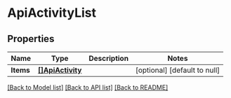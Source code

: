 # ApiActivityList

## Properties
Name | Type | Description | Notes
------------ | ------------- | ------------- | -------------
**Items** | [**[]ApiActivity**](ApiActivity.md) |  | [optional] [default to null]

[[Back to Model list]](../README.md#documentation-for-models) [[Back to API list]](../README.md#documentation-for-api-endpoints) [[Back to README]](../README.md)



